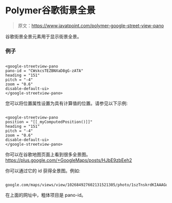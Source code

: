 # Polymer谷歌街景全景

> 原文：<https://www.javatpoint.com/polymer-google-street-view-pano>

谷歌街景全景元素用于显示街景全景。

### 例子

```

<google-streetview-pano
pano-id = "CWskcsTEZBNXaD8gG-zATA"
heading = "151"
pitch = "-4"
zoom = "0.6"
disable-default-ui>
</google-streetview-pano>

```

您可以将位置属性设置为具有计算值的位置。请参见以下示例:

```

<google-streetview-pano
position = "[[_myComputedPosition()]]"
heading = "151"
pitch = "-4"
zoom = "0.6"
disable-default-ui>
</google-streetview-pano>

```

你可以在谷歌地图页面上看到很多全景图。https://plus.google.com/+GoogleMaps/posts/HJbE9zbEeh2

你可以通过它的 id 获得全景图。例如:

```

google.com/maps/views/view/102684927602131521305/photo/1szTnskrdKIAAAGuu3fZRw

```

在上面的网址中，粗体项目是 pano-id。